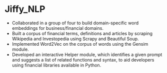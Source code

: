 # Jiffy_NLP
- Collaborated in a group of four to build domain-specific word embeddings for business/financial domains.
- Built a corpus of financial terms, definitions and articles by scraping Wikipedia and Investopedia using Scrapy and Beautiful Soup.
- Implemented Word2Vec on the corpus of words using the Gensim module.
- Developed an interactive Helper module, which identifies a given prompt and suggests a list of related functions and syntax, to aid developers using financial libraries available in Python.
